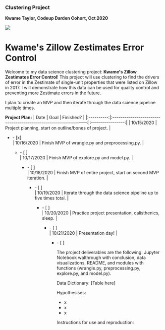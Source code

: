 ### Clustering Project
**Kwame Taylor, Codeup Darden Cohort, Oct 2020**

<img src="https://www.underconsideration.com/brandnew/archives/zillow_logo.png">

# Kwame's Zillow Zestimates Error Control

Welcome to my data science clustering project: **Kwame's Zillow Zestimates Error Control**! This project will use clustering to find the drivers of error in the Zestimate of single-unit properties that were listed on Zillow in 2017. I will demonstrate how this data can be used for quality control and preventing more Zestimate errors in the future.

I plan to create an MVP and then iterate through the data science pipeline multiple times.

**Project Plan:**
|    Date    |                                Goal                               |     Finished?     |
|:----------:|:-----------------------------------------------------------------:|:-----------------:|
| 10/15/2020 | Project planning, start on outline/bones of project.              |<ul><li>- [x] </li>
| 10/16/2020 | Finish MVP of wrangle.py and preprocessing.py.                    |<ul><li>- [ ] </li>
| 10/17/2020 | Finish MVP of explore.py and model.py.                            |<ul><li>- [ ] </li>
| 10/18/2020 | Finish MVP of entire project, start on second MVP iteration.      |<ul><li>- [ ] </li>
| 10/19/2020 | Iterate through the data science pipeline up to five times total. |<ul><li>- [ ] </li>
| 10/20/2020 | Practice project presentation, calisthenics, sleep.               |<ul><li>- [ ] </li>
| 10/21/2020 | Presentation day!                                                 |<ul><li>- [ ] </li>

The project deliverables are the following: Jupyter Notebook walthrough with conclusion, data visualizations, README, and modules with functions (wrangle.py, preprocessing.py, explore.py, and model.py).

Data Dictionary:
[Table here]

Hypothesises:
* x
* x
* x

Instructions for use and reproduction:
